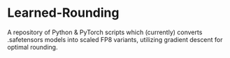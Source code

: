 # Learned-Rounding
A repository of Python &amp; PyTorch scripts which (currently) converts .safetensors models into scaled FP8 variants, utilizing gradient descent for optimal rounding.
